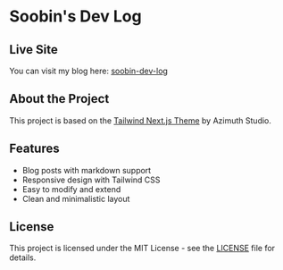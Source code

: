 # Soobin's Dev Log

## Live Site

You can visit my blog here: [soobin-dev-log](https://123456soobin-choi.github.io/soobin-dev-log/)

## About the Project

This project is based on the [Tailwind Next.js Theme](https://github.com/azimuthstudio/tailwind-nextjs-starter) by Azimuth Studio.

## Features

- Blog posts with markdown support
- Responsive design with Tailwind CSS
- Easy to modify and extend
- Clean and minimalistic layout

## License

This project is licensed under the MIT License - see the [LICENSE](LICENSE) file for details.
